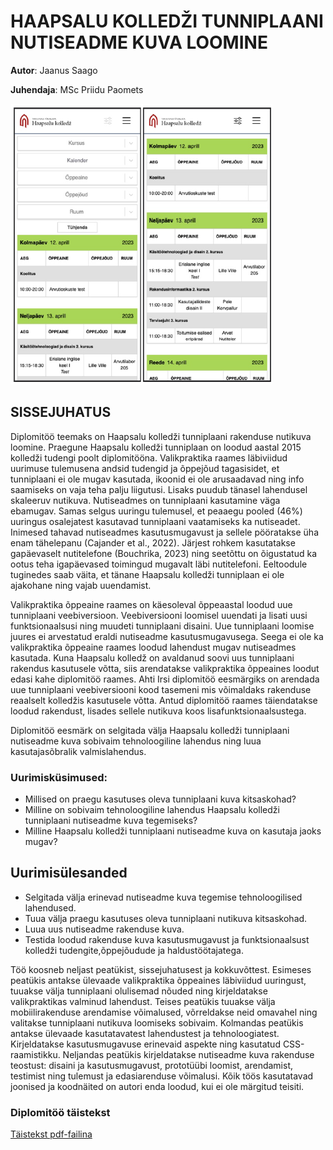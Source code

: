 # HAAPSALU KOLLEDŽI TUNNIPLAANI NUTISEADME KUVA LOOMINE

**Autor**: Jaanus Saago

**Juhendaja**: MSc Priidu Paomets

![Filtrid](./Filtrid.png)

## SISSEJUHATUS
Diplomitöö teemaks on Haapsalu kolledži tunniplaani rakenduse nutikuva loomine. Praegune Haapsalu kolledži tunniplaan on loodud aastal 2015 kolledži tudengi poolt diplomitööna. Valikpraktika raames läbiviidud uurimuse tulemusena andsid tudengid ja õppejõud tagasisidet, et tunniplaani ei ole mugav kasutada, ikoonid ei ole arusaadavad ning info saamiseks on vaja teha palju liigutusi. Lisaks puudub tänasel lahendusel skaleeruv nutikuva. Nutiseadmes on tunniplaani kasutamine väga ebamugav. Samas selgus uuringu tulemusel, et peaaegu pooled (46%) uuringus osalejatest kasutavad tunniplaani vaatamiseks ka nutiseadet. Inimesed tahavad nutiseadmes kasutusmugavust ja sellele pööratakse üha enam tähelepanu (Cajander et al., 2022). Järjest rohkem kasutatakse  gapäevaselt nutitelefone (Bouchrika, 2023) ning seetõttu on
õigustatud ka ootus teha igapäevased toimingud mugavalt läbi nutitelefoni. Eeltoodule tuginedes saab väita, et tänane Haapsalu kolledži tunniplaan ei ole ajakohane ning vajab uuendamist.

Valikpraktika õppeaine raames on käesoleval õppeaastal loodud uue tunniplaani veebiversioon. Veebiversiooni loomisel uuendati ja lisati uusi funktsionaalsusi ning muudeti tunniplaani disaini. Uue tunniplaani loomise juures ei arvestatud eraldi nutiseadme kasutusmugavusega.
Seega ei ole ka valikpraktika õppeaine raames loodud lahendust mugav nutiseadmes kasutada. Kuna Haapsalu kolledž on avaldanud soovi uus tunniplaani rakendus kasutusele võtta, siis arendatakse valikpraktika õppeaines loodut edasi kahe diplomitöö raames. Ahti Irsi diplomitöö
eesmärgiks on arendada uue tunniplaani veebiversiooni kood tasemeni mis võimaldaks rakenduse reaalselt kolledžis kasutusele võtta. Antud diplomitöö raames täiendatakse loodud rakendust, lisades sellele nutikuva koos lisafunktsionaalsustega.

Diplomitöö eesmärk on selgitada välja Haapsalu kolledži tunniplaani nutiseadme kuva sobivaim tehnoloogiline lahendus ning luua kasutajasõbralik valmislahendus.

### Uurimisküsimused:
- Millised on praegu kasutuses oleva tunniplaani kuva kitsaskohad?
- Milline on sobivaim tehnoloogiline lahendus Haapsalu kolledži tunniplaani nutiseadme kuva tegemiseks?
- Milline Haapsalu kolledži tunniplaani nutiseadme kuva on kasutaja jaoks mugav?

## Uurimisülesanded
- Selgitada välja erinevad nutiseadme kuva tegemise tehnoloogilised lahendused.
- Tuua välja praegu kasutuses oleva tunniplaani nutikuva kitsaskohad.
- Luua uus nutiseadme rakenduse kuva.
- Testida loodud rakenduse kuva kasutusmugavust ja funktsionaalsust kolledži tudengite,õppejõudude ja haldustöötajatega.

Töö koosneb neljast peatükist, sissejuhatusest ja kokkuvõttest. Esimeses peatükis antakse ülevaade valikpraktika õppeaines läbiviidud uuringust, tuuakse välja tunniplaani olulisemad nõuded ning kirjeldatakse valikpraktikas valminud lahendust. Teises peatükis tuuakse välja
mobiilirakenduse arendamise võimalused, võrreldakse neid omavahel ning valitakse tunniplaani nutikuva loomiseks sobivaim. Kolmandas peatükis antakse ülevaade kasutatavatest lahendustest ja tehnoloogiatest. Kirjeldatakse kasutusmugavuse erinevaid aspekte ning kasutatud CSS-raamistikku. Neljandas peatükis kirjeldatakse nutiseadme kuva rakenduse teostust: disaini ja kasutusmugavust, prototüübi loomist, arendamist, testimist ning tulemust ja edasiarenduse võimalusi. Kõik töös kasutatavad joonised ja koodnäited on autori enda loodud, kui ei ole märgitud teisiti.

### Diplomitöö täistekst
[Täistekst pdf-failina](./Tunniplaan_mobiil.pdf)